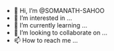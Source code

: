 - 👋 Hi, I’m @SOMANATH-SAHOO
- 👀 I’m interested in ...
- 🌱 I’m currently learning ...
- 💞️ I’m looking to collaborate on ...
- 📫 How to reach me ...

<!---
SOMANATH-SAHOO/SOMANATH-SAHOO is a ✨ special ✨ repository because its `README.md` (this file) appears on your GitHub profile.
You can click the Preview link to take a look at your changes.
--->
